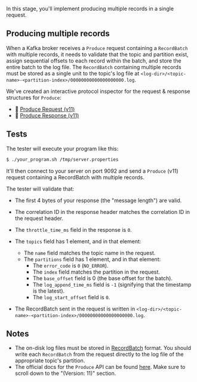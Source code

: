 In this stage, you'll implement producing multiple records in a single request.

## Producing multiple records

When a Kafka broker receives a `Produce` request containing a `RecordBatch` with multiple records, it needs to validate that the topic and partition exist, assign sequential offsets to each record within the batch, and store the entire batch to the log file. The `RecordBatch` containing multiple records must be stored as a single unit to the topic's log file at `<log-dir>/<topic-name>-<partition-index>/00000000000000000000.log`.

We've created an interactive protocol inspector for the request & response structures for `Produce`:

- 🔎 [Produce Request (v11)](example.com)
- 🔎 [Produce Response (v11)](example.com)

## Tests

The tester will execute your program like this:

```bash
$ ./your_program.sh /tmp/server.properties
```

It'll then connect to your server on port 9092 and send a `Produce` (v11) request containing a RecordBatch with multiple records.

The tester will validate that:

- The first 4 bytes of your response (the "message length") are valid.
- The correlation ID in the response header matches the correlation ID in the request header.
- The `throttle_time_ms` field in the response is `0`.
- The `topics` field has 1 element, and in that element:
  - The `name` field matches the topic name in the request.
  - The `partitions` field has 1 element, and in that element:
    - The `error_code` is `0` (`NO_ERROR`).
    - The `index` field matches the partition in the request.
    - The `base_offset` field is 0 (the base offset for the batch).
    - The `log_append_time_ms` field is `-1` (signifying that the timestamp is the latest).
    - The `log_start_offset` field is `0`.
  
- The RecordBatch sent in the request is written in `<log-dir>/<topic-name>-<partition-index>/00000000000000000000.log`.

## Notes

- The on-disk log files must be stored in [RecordBatch](https://kafka.apache.org/documentation/#recordbatch) format. You should write each `RecordBatch` from the request directly to the log file of the appropriate topic's partition.
- The official docs for the `Produce` API can be found [here](https://kafka.apache.org/protocol.html#The_Messages_Produce). Make sure to scroll down to the "(Version: 11)" section.